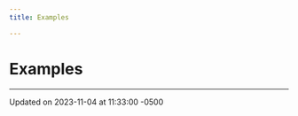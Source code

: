 ```yaml
---
title: Examples

---
```


# Examples







-------------------------------

Updated on 2023-11-04 at 11:33:00 -0500
